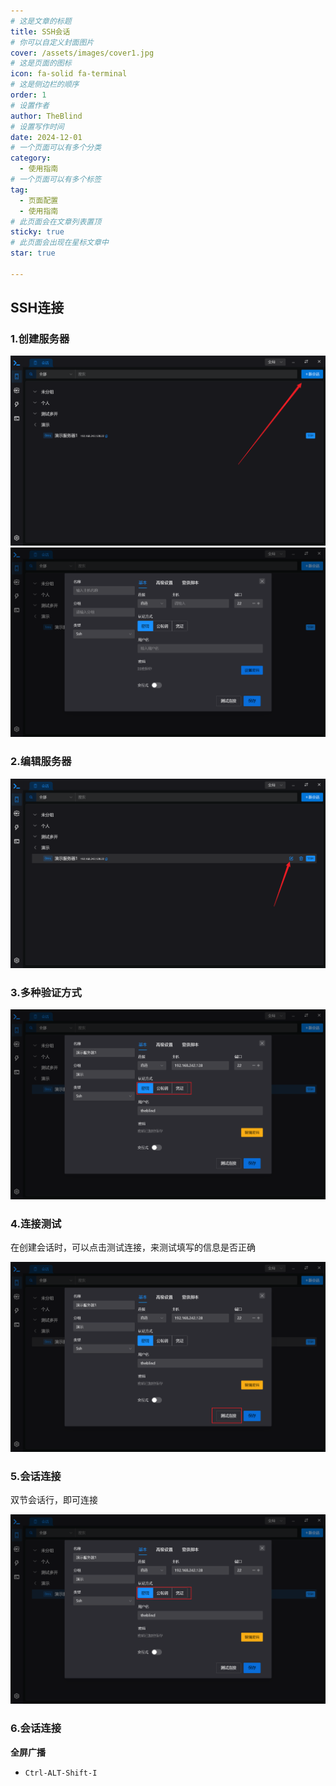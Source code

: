 ```yaml
---
# 这是文章的标题
title: SSH会话
# 你可以自定义封面图片
cover: /assets/images/cover1.jpg
# 这是页面的图标
icon: fa-solid fa-terminal
# 这是侧边栏的顺序
order: 1
# 设置作者
author: TheBlind
# 设置写作时间
date: 2024-12-01
# 一个页面可以有多个分类
category:
  - 使用指南
# 一个页面可以有多个标签
tag:
  - 页面配置
  - 使用指南
# 此页面会在文章列表置顶
sticky: true
# 此页面会出现在星标文章中
star: true

---
```



## SSH连接 

### 1.创建服务器
<img src="/assets/image/add-session1.png"/>
<img src="/assets/image/add-session2.png"/>

### 2.编辑服务器
<img src="/assets/image/edit-session.png"/>

### 3.多种验证方式
<img src="/assets/image/auth-session.png"/>


### 4.连接测试

在创建会话时，可以点击测试连接，来测试填写的信息是否正确

<img src="/assets/image/test-session.png"/>

### 5.会话连接

双节会话行，即可连接

<img src="/assets/image/auth-session.png"/>

### 6.会话连接
**全屏广播**
- `Ctrl-ALT-Shift-I`


